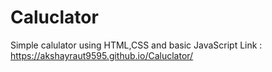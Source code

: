 # Caluclator
Simple calulator using HTML,CSS and basic JavaScript
Link : https://akshayraut9595.github.io/Caluclator/
